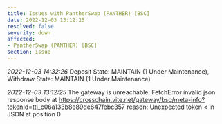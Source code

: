 ```yaml
---
title: Issues with PantherSwap (PANTHER) [BSC]
date: 2022-12-03 13:12:25
resolved: false
severity: down
affected:
- PantherSwap (PANTHER) [BSC]
section: issue
---
```


*2022-12-03 14:32:26* Deposit State: MAINTAIN (1 Under Maintenance), Withdraw State: MAINTAIN (1 Under Maintenance)

*2022-12-03 13:12:25* The gateway is unreachable: FetchError invalid json response body at https://crosschain.vite.net/gateway/bsc/meta-info?tokenId=tti_c06a133b8e89de647febc357 reason: Unexpected token < in JSON at position 0
